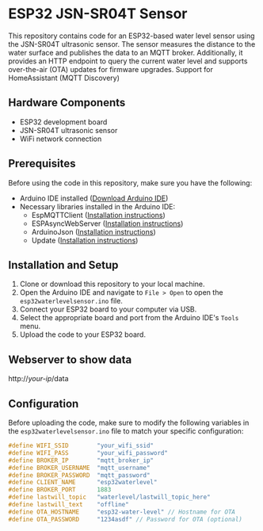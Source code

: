 # ESP32 JSN-SR04T Sensor

This repository contains code for an ESP32-based water level sensor using the JSN-SR04T ultrasonic sensor. The sensor measures the distance to the water surface and publishes the data to an MQTT broker. Additionally, it provides an HTTP endpoint to query the current water level and supports over-the-air (OTA) updates for firmware upgrades.
Support for HomeAssistant (MQTT Discovery)

## Hardware Components

- ESP32 development board
- JSN-SR04T ultrasonic sensor
- WiFi network connection

## Prerequisites

Before using the code in this repository, make sure you have the following:

- Arduino IDE installed ([Download Arduino IDE](https://www.arduino.cc/en/Main/Software))
- Necessary libraries installed in the Arduino IDE:
  - EspMQTTClient ([Installation instructions](https://github.com/plapointe6/EspMQTTClient))
  - ESPAsyncWebServer ([Installation instructions](https://github.com/me-no-dev/ESPAsyncWebServer))
  - ArduinoJson ([Installation instructions](https://arduinojson.org/))
  - Update ([Installation instructions](https://github.com/esp8266/Arduino/blob/master/libraries/ArduinoOTA/README.md))

## Installation and Setup

1. Clone or download this repository to your local machine.
2. Open the Arduino IDE and navigate to `File > Open` to open the `esp32waterlevelsensor.ino` file.
3. Connect your ESP32 board to your computer via USB.
4. Select the appropriate board and port from the Arduino IDE's `Tools` menu.
5. Upload the code to your ESP32 board.

## Webserver to show data
http://*your-ip*/data

## Configuration

Before uploading the code, make sure to modify the following variables in the `esp32waterlevelsensor.ino` file to match your specific configuration:

```cpp
#define WIFI_SSID        "your_wifi_ssid"
#define WIFI_PASS        "your_wifi_password"
#define BROKER_IP        "mqtt_broker_ip"
#define BROKER_USERNAME  "mqtt_username"
#define BROKER_PASSWORD  "mqtt_password"
#define CLIENT_NAME      "esp32waterlevel"
#define BROKER_PORT      1883
#define lastwill_topic   "waterlevel/lastwill_topic_here"
#define lastwill_text    "offline"
#define OTA_HOSTNAME     "esp32-water-level" // Hostname for OTA
#define OTA_PASSWORD     "1234asdf" // Password for OTA (optional)
